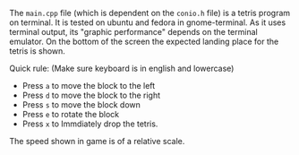 The `main.cpp` file (which is dependent on the `conio.h` file) is a tetris program on terminal. 
It is tested on ubuntu and fedora in gnome-terminal. 
As it uses terminal output, its "graphic performance" depends on the terminal emulator.
On the bottom of the screen the expected landing place for the tetris is shown.

Quick rule: (Make sure keyboard is in english and lowercase)
- Press `a` to move the block to the left
- Press `d` to move the block to the right
- Press `s` to move the block down
- Press `e` to rotate the block
- Press `x` to Immdiately drop the tetris.

The speed shown in game is of a relative scale.
